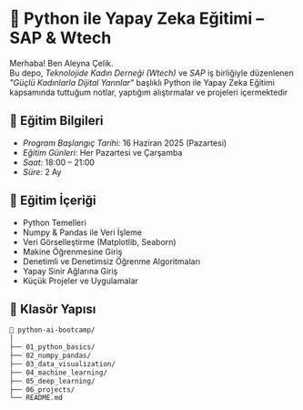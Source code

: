 # 🤖 Python ile Yapay Zeka Eğitimi – SAP & Wtech

Merhaba! Ben Aleyna Çelik.  
Bu depo, *Teknolojide Kadın Derneği (Wtech)* ve *SAP* iş birliğiyle düzenlenen  
*"Güçlü Kadınlarla Dijital Yarınlar"* başlıklı Python ile Yapay Zeka Eğitimi kapsamında tuttuğum notlar, yaptığım alıştırmalar ve projeleri içermektedir

## 📅 Eğitim Bilgileri

- *Program Başlangıç Tarihi:* 16 Haziran 2025 (Pazartesi)
- *Eğitim Günleri:* Her Pazartesi ve Çarşamba
- *Saat:* 18:00 – 21:00
- *Süre:* 2 Ay

## 🧠 Eğitim İçeriği

- Python Temelleri
- Numpy & Pandas ile Veri İşleme
- Veri Görselleştirme (Matplotlib, Seaborn)
- Makine Öğrenmesine Giriş
- Denetimli ve Denetimsiz Öğrenme Algoritmaları
- Yapay Sinir Ağlarına Giriş
- Küçük Projeler ve Uygulamalar

## 📂 Klasör Yapısı

```bash
📁 python-ai-bootcamp/
│
├── 01_python_basics/
├── 02_numpy_pandas/
├── 03_data_visualization/
├── 04_machine_learning/
├── 05_deep_learning/
├── 06_projects/
└── README.md
